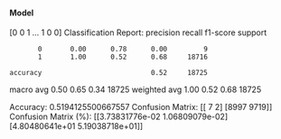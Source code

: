#### Model
[0 0 1 ... 1 0 0]
Classification Report:
              precision    recall  f1-score   support

           0       0.00      0.78      0.00         9
           1       1.00      0.52      0.68     18716

    accuracy                           0.52     18725
   macro avg       0.50      0.65      0.34     18725
weighted avg       1.00      0.52      0.68     18725

Accuracy: 0.5194125500667557
Confusion Matrix:
[[   7    2]
 [8997 9719]]
Confusion Matrix (%):
[[3.73831776e-02 1.06809079e-02]
 [4.80480641e+01 5.19038718e+01]]
